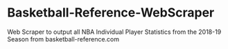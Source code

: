 # Basketball-Reference-WebScraper
Web Scraper to output all NBA Individual Player Statistics from the 2018-19 Season from basketball-reference.com
